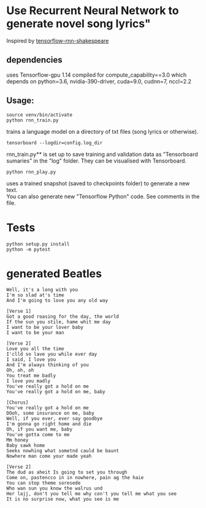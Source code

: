 # Use Recurrent Neural Network to generate novel song lyrics"

Inspired by [tensorflow-rnn-shakespeare](https://github.com/martin-gorner/tensorflow-rnn-shakespeare)

## dependencies
uses Tensorflow-gpu 1.14 compiled for compute_capability==3.0 
which depends on python=3.6, nvidia-390-driver, cuda=9.0, cudnn=7, nccl=2.2 

## Usage:
```
source venv/bin/activate
python rnn_train.py
```
trains a language model on a directory of txt files (song lyrics or otherwise).

```
tensorboard --logdir=config.log_dir
```
rnn_train.py** is set up to save training and validation data as "Tensorboard sumaries" in the "log" folder.
They can be visualised with Tensorboard.

```
python rnn_play.py
``` 
uses a trained snapshot (saved to checkpoints folder) to generate a new text.  
You can also generate new "Tensorflow Python" code. See comments in the file.

# Tests
```
python setup.py install
python -m pytest
```
 
# generated Beatles
```
Well, it's a long with you
I'm so slad at's time
And I'm going to love you any old way

[Verse 1]
Got a good roasing for the day, the world
If the sun you stile, hame whit me day
I want to be your lover baby
I want to be your man

[Verse 2]
Love you all the time
I'clld so lave you while ever day
I said, I love you
And I'm always thinking of you
Oh, oh, oh
You treat me badly
I love you madly
You've really got a hold on me
You've really got a hold on me, baby

[Chorus]
You've really got a hold on me
DOoh, some insurance on me, baby
Well, if you ever, ever say goodbye
I'm gonna go right home and die
Oh, if you want me, baby
You've gotta come to me
Mm honey
Baby sawk home
Seeks nowhing what sometnd cauld be baunt
Nowhere man come your made yeah

[Verse 2]
The dud as aheit Is going to set you through
Come on, pastencco in in nowhere, pain ag the haie
You can stop theme soresede
Who wan sun you know the walrus und
Her lajj, don't you tell me why con't you tell me what you see
It is no surprise now, what you see is me

```

